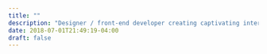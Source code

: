 ```yaml
---
title: ""
description: "Designer / front-end developer creating captivating interfaces & visuals to help brands grow."
date: 2018-07-01T21:49:19-04:00
draft: false
---
```

